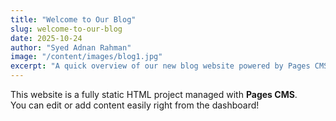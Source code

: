 ```yaml
---
title: "Welcome to Our Blog"
slug: welcome-to-our-blog
date: 2025-10-24
author: "Syed Adnan Rahman"
image: "/content/images/blog1.jpg"
excerpt: "A quick overview of our new blog website powered by Pages CMS."
---
```


This website is a fully static HTML project managed with **Pages CMS**.  
You can edit or add content easily right from the dashboard!
